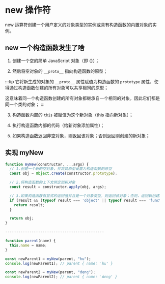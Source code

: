 # new 操作符

new 运算符创建一个用户定义的对象类型的实例或具有构造函数的内置对象的实例。

## new 一个构造函数发生了啥

1. 创建一个空的简单 JavaScript 对象（即 {}）；

2. 然后将空对象的 `__proto__` 指向构造函数的原型；

:::tip
它将新生成的对象的 `__proto__` 属性赋值为构造函数的 `prototype` 属性，使得通过构造函数创建的所有对象可以共享相同的原型；

这意味着同一个构造函数创建的所有对象都继承自一个相同的对象，因此它们都是同一个类的对象；
:::

3. 构造函数内部的 `this` 被赋值为这个新对象（this 指向新对象）；

4. 执行构造函数内部的代码（给新对象添加属性）；

5. 如果构造函数返回非空对象，则返回该对象；否则返回刚创建的新对象；

## 实现 myNew

```js
function myNew(constructor, ...args) {
  // 1.创建一个新的空对象，并将其原型设置为构造函数的原型
  const obj = Object.create(constructor.prototype);

  // 2.将构造函数的上下文绑定到新对象
  const result = constructor.apply(obj, args);

  // 3.如果构造函数有显式的返回值并且是一个对象类型，则返回该对象；否则，返回新创建的对象
  if (result && (typeof result === 'object' || typeof result === 'function')) {
    return result;
  }

  return obj;
}

---------------------------------------------

function parent(name) {
  this.name = name;
}

const newParent1 = myNew(parent, "hu");
console.log(newParent1); // parent { name: 'hu' }

const newParent2 = myNew(parent, "deng");
console.log(newParent2); // parent { name: 'deng' }
```
